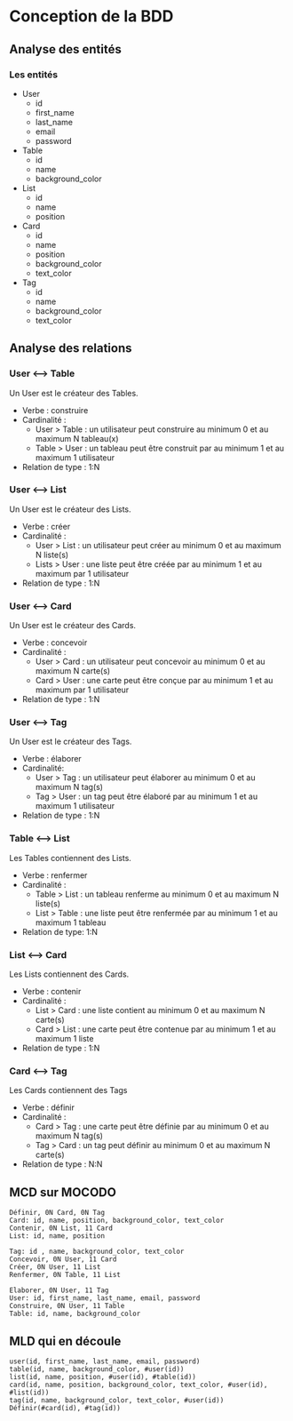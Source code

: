 # Conception de la BDD

## Analyse des entités

### Les entités

- User
  - id
  - first_name
  - last_name
  - email
  - password
- Table
  - id
  - name
  - background_color
- List
  - id
  - name
  - position
- Card
  - id
  - name
  - position
  - background_color
  - text_color
- Tag
  - id
  - name
  - background_color
  - text_color

## Analyse des relations

### User <--> Table

Un User est le créateur des Tables.

- Verbe : construire
- Cardinalité :
  - User > Table : un utilisateur peut construire au minimum 0 et au maximum N tableau(x)
  - Table > User : un tableau peut être construit par au minimum 1 et au maximum 1 utilisateur
- Relation de type : 1:N

### User <--> List

Un User est le créateur des Lists.

- Verbe : créer
- Cardinalité :
  - User > List : un utilisateur peut créer au minimum 0 et au maximum N liste(s)
  - Lists > User : une liste peut être créée par au minimum 1 et au maximum par 1 utilisateur
- Relation de type : 1:N

### User <--> Card

Un User est le créateur des Cards.

- Verbe : concevoir
- Cardinalité :
  - User > Card : un utilisateur peut concevoir au minimum 0 et au maximum N carte(s)
  - Card > User : une carte peut être conçue par au minimum 1 et au maximum par 1 utilisateur
- Relation de type : 1:N

### User <--> Tag

Un User est le créateur des Tags.

- Verbe : élaborer
- Cardinalité:
  - User > Tag : un utilisateur peut élaborer au minimum 0 et au maximum N tag(s)
  - Tag > User : un tag peut être élaboré par au minimum 1 et au maximum 1 utilisateur
- Relation de type : 1:N

### Table <--> List

Les Tables contiennent des Lists.

- Verbe : renfermer
- Cardinalité :
  - Table > List : un tableau renferme au minimum 0 et au maximum N liste(s)
  - List > Table : une liste peut être renfermée par au minimum 1 et au maximum 1 tableau
- Relation de type: 1:N

### List <--> Card

Les Lists contiennent des Cards.

- Verbe : contenir
- Cardinalité :
  - List > Card : une liste contient au minimum 0 et au maximum N carte(s)
  - Card > List : une carte peut être contenue par au minimum 1 et au maximum 1 liste
- Relation de type : 1:N

### Card <--> Tag

Les Cards contiennent des Tags

- Verbe : définir
- Cardinalité :
  - Card > Tag : une carte peut être définie par au minimum 0 et au maximum N tag(s)
  - Tag > Card : un tag peut définir au minimum 0 et au maximum N carte(s)
- Relation de type : N:N

## MCD sur MOCODO

```text
Définir, 0N Card, 0N Tag
Card: id, name, position, background_color, text_color
Contenir, 0N List, 11 Card
List: id, name, position

Tag: id , name, background_color, text_color
Concevoir, 0N User, 11 Card
Créer, 0N User, 11 List
Renfermer, 0N Table, 11 List

Elaborer, 0N User, 11 Tag
User: id, first_name, last_name, email, password
Construire, 0N User, 11 Table
Table: id, name, background_color
```

## MLD qui en découle

```text
user(id, first_name, last_name, email, password)
table(id, name, background_color, #user(id))
list(id, name, position, #user(id), #table(id))
card(id, name, position, background_color, text_color, #user(id), #list(id))
tag(id, name, background_color, text_color, #user(id))
Définir(#card(id), #tag(id))
```
